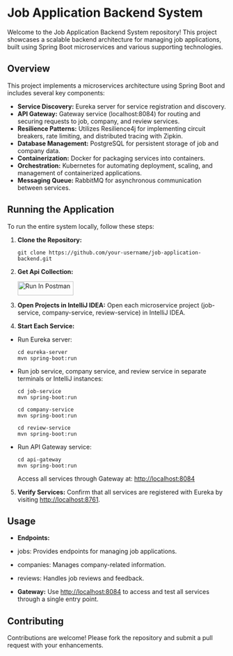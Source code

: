 
# Job Application Backend System

Welcome to the Job Application Backend System repository! This project showcases a scalable backend architecture for managing job applications, built using Spring Boot microservices and various supporting technologies.

## Overview

This project implements a microservices architecture using Spring Boot and includes several key components:
- **Service Discovery:** Eureka server for service registration and discovery.
- **API Gateway:** Gateway service (localhost:8084) for routing and securing requests to job, company, and review services.
- **Resilience Patterns:** Utilizes Resilience4j for implementing circuit breakers, rate limiting, and distributed tracing with Zipkin.
- **Database Management:** PostgreSQL for persistent storage of job and company data.
- **Containerization:** Docker for packaging services into containers.
- **Orchestration:** Kubernetes for automating deployment, scaling, and management of containerized applications.
- **Messaging Queue:** RabbitMQ for asynchronous communication between services.

## Running the Application

To run the entire system locally, follow these steps:

1. **Clone the Repository:**
   ```
   git clone https://github.com/your-username/job-application-backend.git
   ```
2. **Get Api Collection:**
   
   [<img src="https://run.pstmn.io/button.svg" alt="Run In Postman" style="width: 128px; height: 32px;">](https://app.getpostman.com/run-collection/20448680-a3776866-fd74-4b60-aaee-d6774847c580?action=collection%2Ffork&source=rip_markdown&collection-url=entityId%3D20448680-a3776866-fd74-4b60-aaee-d6774847c580%26entityType%3Dcollection%26workspaceId%3Df1fba814-8e97-45b5-a81a-d5380c559ec1)
4. **Open Projects in IntelliJ IDEA:**
Open each microservice project (job-service, company-service, review-service) in IntelliJ IDEA.

5. **Start Each Service:**
- Run Eureka server:
  ```
  cd eureka-server
  mvn spring-boot:run
  ```

- Run job service, company service, and review service in separate terminals or IntelliJ instances:
  ```
  cd job-service
  mvn spring-boot:run
  ```
  ```
  cd company-service
  mvn spring-boot:run
  ```
  ```
  cd review-service
  mvn spring-boot:run
  ```

- Run API Gateway service:
  ```
  cd api-gateway
  mvn spring-boot:run
  ```
  Access all services through Gateway at: [http://localhost:8084](http://localhost:8084)

5. **Verify Services:**
Confirm that all services are registered with Eureka by visiting [http://localhost:8761](http://localhost:8000).

## Usage

- **Endpoints:**
- jobs: Provides endpoints for managing job applications.
- companies: Manages company-related information.
- reviews: Handles job reviews and feedback.

- **Gateway:** Use [http://localhost:8084](http://localhost:8084) to access and test all services through a single entry point.

## Contributing

Contributions are welcome! Please fork the repository and submit a pull request with your enhancements.

